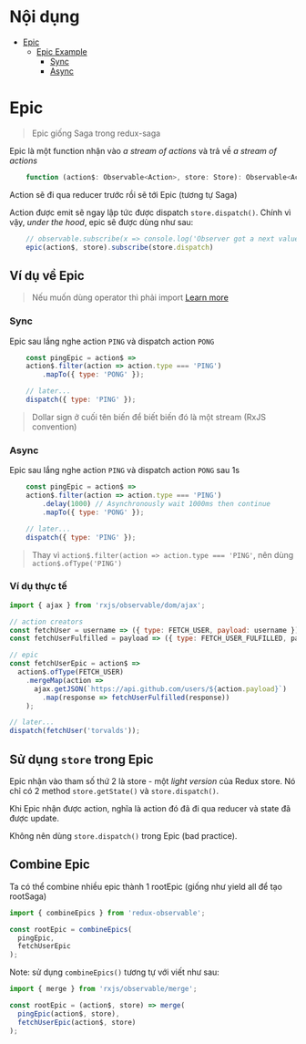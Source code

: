# Nội dụng

- [Epic](#epics)
    - [Epic Example](#epic-example)
        - [Sync](#sync)
        - [Async](#async)

# Epic

> Epic giống Saga trong redux-saga

Epic là một function nhận vào _a stream of actions_ và trả về  _a stream of actions_

```js
    function (action$: Observable<Action>, store: Store): Observable<Action>;
```

Action sẽ đi qua reducer trước rồi sẽ tới Epic (tương tự Saga)

Action được emit sẽ ngay lập tức được dispatch ```store.dispatch()```. Chính vì vậy, _under the hood_,
epic sẽ được dùng như sau:

```js
    // observable.subscribe(x => console.log('Observer got a next value: ' + x));
    epic(action$, store).subscribe(store.dispatch)
```

## Ví dụ về Epic

> Nếu muốn dùng operator thì phải import [Learn more](https://redux-observable.js.org/docs/Troubleshooting.html#rxjs-operators-are-missing-eg-typeerror-actionoftypeswitchmap-is-not-a-function)

### Sync

Epic sau lắng nghe action ```PING``` và dispatch action ```PONG```

```js
    const pingEpic = action$ =>
    action$.filter(action => action.type === 'PING')
        .mapTo({ type: 'PONG' });

    // later...
    dispatch({ type: 'PING' });
```

> Dollar sign ở cuối tên biến để biết biến đó là một stream (RxJS convention)

### Async

Epic sau lắng nghe action ```PING``` và dispatch action ```PONG``` sau 1s

```js
    const pingEpic = action$ =>
    action$.filter(action => action.type === 'PING')
        .delay(1000) // Asynchronously wait 1000ms then continue
        .mapTo({ type: 'PONG' });

    // later...
    dispatch({ type: 'PING' });
```

> Thay vì ```action$.filter(action => action.type === 'PING'```, nên dùng ```action$.ofType('PING')```

### Ví dụ thực tế

```js
import { ajax } from 'rxjs/observable/dom/ajax';

// action creators
const fetchUser = username => ({ type: FETCH_USER, payload: username });
const fetchUserFulfilled = payload => ({ type: FETCH_USER_FULFILLED, payload });

// epic
const fetchUserEpic = action$ =>
  action$.ofType(FETCH_USER)
    .mergeMap(action =>
      ajax.getJSON(`https://api.github.com/users/${action.payload}`)
        .map(response => fetchUserFulfilled(response))
    );

// later...
dispatch(fetchUser('torvalds'));
```

## Sử dụng ```store``` trong Epic

Epic nhận vào tham số thứ 2 là store - một *light version* của Redux store.
Nó chỉ có 2 method ```store.getState()``` và ```store.dispatch()```.

Khi Epic nhận được action, nghĩa là action đó đã đi qua reducer và state đã được update.

Không nên dùng ```store.dispatch()``` trong Epic (bad practice).

## Combine Epic

Ta có thể combine nhiều epic thành 1 rootEpic (giống như yield all để tạo rootSaga)

```js
import { combineEpics } from 'redux-observable';

const rootEpic = combineEpics(
  pingEpic,
  fetchUserEpic
);
```

Note: sử dụng ```combineEpics()``` tương tự với viết như sau:

```js
import { merge } from 'rxjs/observable/merge';

const rootEpic = (action$, store) => merge(
  pingEpic(action$, store),
  fetchUserEpic(action$, store)
);
```
